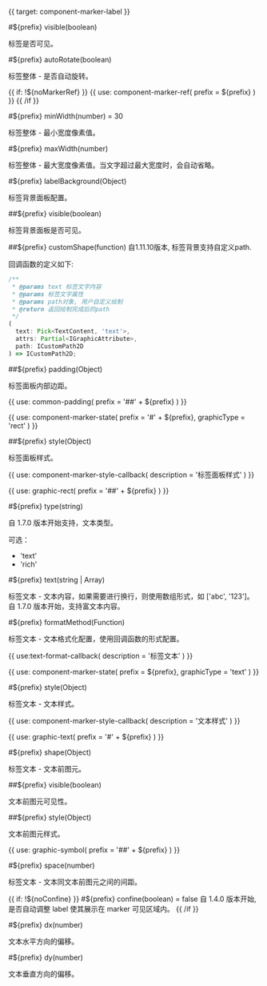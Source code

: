 {{ target: component-marker-label }}

#${prefix} visible(boolean)

标签是否可见。

#${prefix} autoRotate(boolean)

标签整体 - 是否自动旋转。

{{ if: !${noMarkerRef} }}
{{ use: component-marker-ref(
  prefix = ${prefix}
) }}
{{ /if }}

#${prefix} minWidth(number) = 30

标签整体 - 最小宽度像素值。

#${prefix} maxWidth(number)

标签整体 - 最大宽度像素值。当文字超过最大宽度时，会自动省略。

#${prefix} labelBackground(Object)

标签背景面板配置。

##${prefix} visible(boolean)

标签背景面板是否可见。

##${prefix} customShape(function)
自1.11.10版本, 标签背景支持自定义path.

回调函数的定义如下:

```ts
/**
 * @params text 标签文字内容
 * @params 标签文字属性
 * @params path对象, 用户自定义绘制
 * @return 返回绘制完成后的path
 */
(
  text: Pick<TextContent, 'text'>,
  attrs: Partial<IGraphicAttribute>,
  path: ICustomPath2D
) => ICustomPath2D;
```


##${prefix} padding(Object)

标签面板内部边距。

{{ use: common-padding(
  prefix = '##' + ${prefix}
) }}


{{ use: component-marker-state(
  prefix = '#' + ${prefix},
  graphicType = 'rect'
) }}

##${prefix} style(Object)

标签面板样式。

{{ use: component-marker-style-callback(
  description = '标签面板样式'
) }}

{{ use: graphic-rect(
  prefix = '##' + ${prefix}
) }}

#${prefix} type(string)

自 1.7.0 版本开始支持，文本类型。

可选：

- 'text'
- 'rich'

#${prefix} text(string | Array)

标签文本 - 文本内容，如果需要进行换行，则使用数组形式，如 ['abc', '123']。
自 1.7.0 版本开始，支持富文本内容。

#${prefix} formatMethod(Function)

标签文本 - 文本格式化配置，使用回调函数的形式配置。

{{ use:text-format-callback(
  description = '标签文本'
) }}

{{ use: component-marker-state(
  prefix = ${prefix},
  graphicType = 'text'
) }}

#${prefix} style(Object)

标签文本 - 文本样式。

{{ use: component-marker-style-callback(
  description = '文本样式'
) }}

{{ use: graphic-text(
  prefix = '#' + ${prefix}
) }}

#${prefix} shape(Object)

标签文本 - 文本前图元。

##${prefix} visible(boolean)

文本前图元可见性。

##${prefix} style(Object)

文本前图元样式。

{{ use: graphic-symbol(
  prefix = '##' + ${prefix}
) }}

#${prefix} space(number)

标签文本 - 文本同文本前图元之间的间距。

{{ if: !${noConfine} }}
#${prefix} confine(boolean) = false
自 1.4.0 版本开始, 是否自动调整 label 使其展示在 marker 可见区域内。
{{ /if }}

#${prefix} dx(number)

文本水平方向的偏移。

#${prefix} dy(number)

文本垂直方向的偏移。
